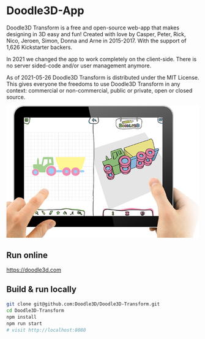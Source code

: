 # Doodle3D-App
Doodle3D Transform is a free and open-source web-app that makes designing in 3D easy and fun! Created with love by Casper, Peter, Rick, Nico, Jeroen, Simon, Donna and Arne in 2015-2017. With the support of 1,626 Kickstarter backers.

In 2021 we changed the app to work completely on the client-side. There is no server sided-code and/or user management anymore.

As of 2021-05-26 Doodle3D Transform is distributed under the MIT License. This gives everyone the freedoms to use Doodle3D Transform in any context: commercial or non-commercial, public or private, open or closed source.

![Screenshot](screenshot.png)

## Run online
https://doodle3d.com

## Build & run locally
```bash
git clone git@github.com:Doodle3D/Doodle3D-Transform.git
cd Doodle3D-Transform
npm install
npm run start
# visit http://localhost:8080
```

